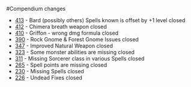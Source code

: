 #Compendium changes
- [413](https://github.com/Rughalt/D3Vilia/issues/413) - Bard (possibly others) Spells known is offset by +1 level closed 
- [412](https://github.com/Rughalt/D3Vilia/issues/412) - Chimera breath weapon closed 
- [410](https://github.com/Rughalt/D3Vilia/issues/410) - Griffon - wrong dmg formula closed 
- [390](https://github.com/Rughalt/D3Vilia/issues/390) - Rock Gnome & Forest Gnome Issues closed 
- [347](https://github.com/Rughalt/D3Vilia/issues/347) - Improved Natural Weapon closed 
- [323](https://github.com/Rughalt/D3Vilia/issues/323) - Some monster abilities are missing closed 
- [311](https://github.com/Rughalt/D3Vilia/issues/311) - Missing Sorcerer class in various Spells closed 
- [265](https://github.com/Rughalt/D3Vilia/issues/265) - Spell points are missing closed 
- [230](https://github.com/Rughalt/D3Vilia/issues/230) - Missing Spells closed 
- [226](https://github.com/Rughalt/D3Vilia/issues/226) - Undead Fixes closed 
